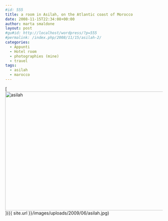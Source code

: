 ```yaml
---
#id: 555
title: a room in Asilah, on the Atlantic coast of Morocco
date: 2008-11-15T22:34:08+00:00
author: marta smaldone
layout: post
#gu#id: http://localhost/wordpress/?p=555
#permalink: /index.php/2008/11/15/asilah-2/
categories:
  - Appunti
  - Hotel room
  - photographies (mine)
  - travel
tags:
  - asilah
  - marocco
---
```

[<img class="aligncenter size-full wp-image-3770" src="{{ site.url }}/images/uploads/2008/11/asilah.jpg" alt="asilah" width="600" height="381" srcset="{{ site.url }}/images/uploads/2008/11/asilah.jpg 600w, {{ site.url }}/images/uploads/2008/11/asilah-300x191.jpg 300w" sizes="(max-width: 600px) 100vw, 600px" />]({{ site.url }}/images/uploads/2009/06/asilah.jpg)